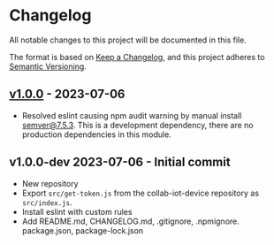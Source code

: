 # Changelog

All notable changes to this project will be documented in this file.

The format is based on [Keep a Changelog](https://keepachangelog.com/en/1.0.0/),
and this project adheres to
[Semantic Versioning](https://semver.org/spec/v2.0.0.html).

## [v1.0.0](https://github.com/cotarr/collab-iot-client-token/releases/tag/v1.0.0) - 2023-07-06

- Resolved eslint causing npm audit warning by manual install semver@7.5.3. This is a development dependency, there are no production dependencies in this module.

## v1.0.0-dev 2023-07-06 - Initial commit

- New repository
- Export `src/get-token.js` from the collab-iot-device repository as `src/index.js`.
- Install eslint with custom rules
- Add README.md, CHANGELOG.md, .gitignore, .npmignore. package.json, package-lock.json
